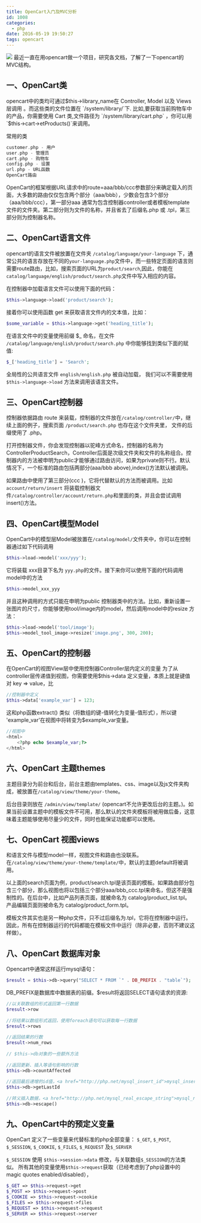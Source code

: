 ```yaml
---
title: OpenCart入门及MVC分析
id: 1008
categories:
  - php
date: 2016-05-19 19:50:27
tags: opencart
---
```


![](/images/2016/05/opencart.png)
最近一直在用opencart做一个项目，研究各文档，了解了一下opencart的MVC结构。

## 一、OpenCart类

opencart中的类均可通过$this->library_name在 Controller, Model 以及 Views层调用 。而这些类的文件位置在 `/system/library/`下. 比如,要获取当前购物车中的产品，你需要使用 Cart 类,文件路径为 `/system/library/cart.php` ，你可以用 `$this->cart->etProducts()`来调用。

常用的类
```php
customer.php - 用户
user.php - 管理员
cart.php - 购物车
config.php - 设置
url.php - URL函数
OpenCart路由
```
OpenCart的框架根据URL请求中的route=aaa/bbb/ccc参数部分来确定载入的页面，大多数的路由仅仅包含两个部分（aaa/bbb），少数会包含3个部分（aaa/bbb/ccc），第一部分aaa 通常为包含控制器controller或者模板template文件的文件夹。第二部分则为文件的名称，并且省去了后缀名.php 或 .tpl，第三部分则为控制器名称。

## 二、OpenCart语言文件

opencart的语言文件被放置在文件夹 `/catalog/language/your-language` 下，通常公共的语言存放在不同的`your-language.php`文件中，而一些特定页面的语言则需要route路由，比如，搜索页面的URL为`product/search`,因此，你能在`catalog/language/english/product/search.php`文件中写入相应的内容。

在控制器中加载语言文件可以使用下面的代码：
```php
$this->language->load('product/search');
```
接着你可以使用函数 get 来获取语言文件内的文本值，比如：
```php
$some_variable = $this->language->get('heading_title');
```
在语言文件中的变量使用前缀 $_ 命名，在文件 `/catalog/language/english/product/search.php` 中你能够找到类似下面的赋值:
```php
$_['heading_title'] = 'Search';
```
全局性的公共语言文件 `english/english.php` 被自动加载， 我们可以不需要使用 `$this->language->load` 方法来调用该语言文件。

## 三、OpenCart控制器

控制器依据路由 route 来装载，控制器的文件放在`/catalog/controller/`中，继续上面的例子，搜索页面 `/product/search.php` 也存在这个文件夹里， 文件的后缀使用了 .php。

打开控制器文件，你会发现控制器以驼峰方式命名，控制器的名称为ControllerProductSearch，Controller后面是次级文件夹和文件的名称组合。控制器内的方法被申明为public才能够通过路由访问，如果为private则不行。默认情况下，一个标准的路由包括两部分(aaa/bbb above),index()方法默认被调用。

如果路由中使用了第三部分(ccc )，它将代替默认的方法而被调用。比如`account/return/insert` 将装载控制器文件`/catalog/controller/account/return.php`和里面的类，并且会尝试调用insert()方法。

## 四、OpenCart模型Model

OpenCart中的模型层Model被放置在`/catalog/model/`文件夹中，你可以在控制器通过如下代码调用

```php
$this->load->model('xxx/yyy');
```

它将装载 xxx目录下名为 `yyy.php`的文件。接下来你可以使用下面的代码调用model中的方法

```php
$this->model_xxx_yyy
```

并且这种调用的方式只能在申明为public 控制器类中的方法。比如，重新设置一张图片的尺寸，你能够使用tool/image内的model，然后调用model中的resize 方法：

```php
$this->load->model('tool/image');
$this->model_tool_image->resize('image.png', 300, 200);
```

## 五、OpenCart的控制器

在OpenCart的视图View层中使用控制器Controller层内定义的变量
为了从controller层传递值到视图，你需要使用$this-&gt;data 定义变量，本质上就是键值对 key =&gt; value，比

```php
//控制器中定义
$this->data['example_var'] = 123;
```

这和php函数extract() 类似（将数组的键-值转化为变量-值形式），所以键 'example_var'在视图中将转变为$example_var变量。

```php
//视图中
<html>
    <?php echo $example_var;?>
</html>
```

## 六、OpenCart 主题themes

主题目录分为前台和后台，前台主题由templates、css、image以及js文件夹构成，被放置在`/catalog/view/theme/your-theme`。

后台目录则放在 `/admin/view/template/` (opencart不允许更改后台的主题。)。如果当前设置主题中的模板文件不可用，那么默认的文件夹模板将被用做后备，这意味着主题能够使用尽量少的文件，同时也能保证功能都可以使用。

## 七、OpenCart 视图views

和语言文件与模型model一样，视图文件和路由也没联系。在`/catalog/view/theme/your-theme/template/`中，默认的主题default将被调用。

以上面的search页面为例，product/search.tpl是该页面的模板。如果路由部分包含三个部分，那么视图也将以包括三个部分aaa/bbb_ccc.tpl来命名，但这不是强制性的。在后台中，比如产品列表页面，就被命名为 catalog/product_list.tpl。产品编辑页面则被命名为 catalog/product_form.tpl。

模板文件其实也是另一种php文件，只不过后缀名为.tpl，它将在控制器中运行。因此，所有在控制器运行的代码都能在模板文件中运行（除非必要，否则不建议这样做）。

## 八、OpenCart 数据库对象

Opencart中通常这样运行mysql语句：

```php
$result = $this->db->query("SELECT * FROM `" . DB_PREFIX . "table`");
```

DB_PREFIX是数据库中数据表的前缀。$result将返回SELECT语句请求的资源:

```php
//以关联数组的形式返回第一行数据
$result->row
 
//将结果以数组形式返回，使用foreach语句可以获取每一行数据
$result->rows
 
//返回结果的行数
$result->num_rows
 
// $this->db对象的一些额外方法
 
//返回更新、插入等语句影响的行数
$this->db->countAffected
 
//返回最后递增的id值，<a href="http://php.net/mysql_insert_id">mysql_insert_id()函数</a>
$this->db->getLastId
 
//转义插入数据，<a href="http://php.net/mysql_real_escape_string">mysql_real_escape_string()函数</a>
$this->db->escape()
```

## 九、OpenCart中的预定义变量

OpenCart 定义了一些变量来代替标准的php全部变量： `$_GET`, `$_POST`, `$_SESSION`, `$_COOKIE`, `$_FILES`, `$_REQUEST` 及`$_SERVER`

`$_SESSION` 使用 `$this->session->data` 修改，与关联数组`$_SESSION`的方法类似。
所有其他的变量使用`$this->request`获取（已经考虑到了php设置中的magic quotes enabled/disabled），

```php
$_GET => $this->request->get
$_POST => $this->request->post
$_COOKIE => $this->request->cookie
$_FILES => $this->request->files
$_REQUEST => $this->request->request
$_SERVER => $this->request->server

```